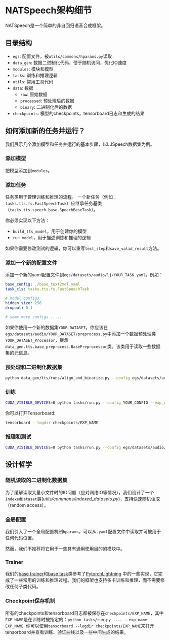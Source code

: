 # NATSpeech架构细节

NATSpeech是一个简单的非自回归语音合成框架。

## 目录结构

- `egs`: 配置文件，被`utils/commons/hparams.py`读取
- `data_gen`: 数据二进制化代码，便于随机访问，优化IO速度
- `modules`: 模块和模型
- `tasks`: 训练和推理逻辑
- `utils`: 常用工具代码
- `data`: 数据
    - `raw`: 原始数据
    - `processed`: 预处理后的数据
    - `binary`: 二进制化后的数据
- `checkpoints`: 模型的checkpoints，tensorboard日志和生成的结果

## 如何添加新的任务并运行？

我们展示几个添加模型和任务并运行的基本步骤，以LJSpeech数据集为例。

### 添加模型

把模型添加到`modules`。

### 添加任务

任务类用于管理训练和推理的流程。 一个新任务（例如：`tasks.tts.fs.FastSpeechTask`）应继承任务基类（`tasks.tts.speech_base.SpeechBaseTask`）。

你必须实现以下方法：

- `build_tts_model`，用于创建你的模型
- `run_model`，用于描述训练和推理的逻辑

如果你需要修改测试的逻辑，你可以重写`test_step`和`save_valid_result`方法。

### 添加一个新的配置文件

添加一个新的yaml配置文件到`egs/datasets/audio/lj/YOUR_TASK.yaml`。例如：

```yaml
base_config: ./base_text2mel.yaml
task_cls: tasks.tts.fs.FastSpeechTask

# model configs
hidden_size: 256
dropout: 0.1

# some more configs .....
```

如果你使用一个新的数据集`YOUR_DATASET`，你应该在`egs/datasets/audio/YOUR_DATASET/preprocess.py`中添加一个数据预处理类`YOUR_DATASET_Processor`，继承`data_gen.tts.base_preprocess.BasePreprocessor`类。该类用于读取一些数据集的元信息。

### 预处理和二进制化数据集

```bash
python data_gen/tts/runs/align_and_binarize.py --config egs/datasets/audio/lj/base_text2mel.yaml
```

### 训练

```bash
CUDA_VISIBLE_DEVICES=0 python tasks/run.py --config YOUR_CONFIG --exp_name YOUR_EXP_NAME --reset
```

你可以打开Tensorboard:

```bash
tensorboard --logdir checkpoints/EXP_NAME
```

### 推理和测试

```bash
CUDA_VISIBLE_DEVICES=0 python tasks/run.py --config egs/datasets/audio/lj/YOUR_TASK.yaml --exp_name YOUR_EXP_NAME --reset --infer
```

## 设计哲学

### 随机读取的二进制化数据集

为了缓解读取大量小文件时的IO问题（应对网络IO等情况），我们设计了一个`IndexedDataset`类(_utils/commons/indexed_datasets.py_)，支持快速随机读取（random access）。

### 全局配置

我们引入了一个全局配置机制`hparams`，可以从`.yaml`配置文件中读取并可被用于任何代码位置。

然而，我们不推荐将它用于一些具有通用使用目的的模块中。

### Trainer

我们的[base trainer](utils/commons/trainer.py)和[base task](utils/commons/base_task.py)类参考了[PytorchLightning](https://github.com/PyTorchLightning/pytorch-lightning) 中的一些实现，它完成了一些常用的训练和推理过程。我们的框架也支持多卡训练和推理，而不需要修改任何子类代码。

### Checkpoint保存机制

所有的checkpoints和tensorboard日志都被保存在`checkpoints/EXP_NAME`，其中`EXP_NAME`是在训练时被指定的：`python tasks/run.py .... --exp_name EXP_NAME`. 你可以使用`tensorboard --logdir checkpoints/EXP_NAME`来打开tensorboard并查看训练、验证曲线以及一些中间生成的结果。
